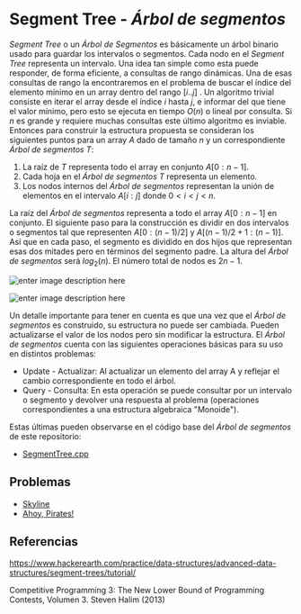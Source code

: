 # Segment Tree - *Árbol de segmentos*
*Segment Tree* o un *Árbol de Segmentos* es básicamente un árbol binario usado para guardar los intervalos o segmentos. Cada nodo en el *Segment Tree* representa un intervalo. Una idea tan simple como esta puede responder, de forma eficiente, a consultas de rango dinámicas. Una de esas consultas de rango la encontraremos en el problema de buscar el índice del elemento mínimo en un array dentro del rango $[i..j]$ . Un algoritmo trivial consiste en iterar el array desde el índice $i$ hasta $j$, e informar del que tiene el valor mínimo, pero esto se ejecuta en tiempo $O(n)$ o lineal por consulta. Si $n$ es grande y requiere muchas consultas este último algoritmo es inviable.
Entonces para construir la estructura propuesta se consideran los siguientes puntos para un array $A$ dado de tamaño $n$  y un correspondiente *Árbol de segmentos* $T$:

1. La raíz de $T$ representa todo el array en conjunto $A[0:n-1]$.
2. Cada hoja en el *Árbol de segmentos* $T$ representa un elemento.
3. Los nodos internos del *Árbol de segmentos* representan la unión de elementos en el intervalo $A[i:j]$ donde $0 < i < j < n$.

La raíz del *Árbol de segmentos* representa a todo el array $A[0:n-1]$ en conjunto. El siguiente paso para la construcción es dividir en dos intervalos o segmentos tal que representen $A[0:(n-1)/2]$ y $A[(n-1)/2 + 1:(n-1)]$. Así que en cada paso, el segmento es dividido en dos hijos que representan esas dos mitades pero en términos del segmento padre. La altura del *Árbol de segmentos* será $log_2 (n)$. El número total de nodos es $2n -1$.

![enter image description here](https://he-s3.s3.amazonaws.com/media/uploads/a0c7f90.jpg)

![enter image description here](https://he-s3.s3.amazonaws.com/media/uploads/aad673e.jpg)

Un detalle importante para tener en cuenta es que una vez que el *Árbol de segmentos* es construido, su estructura no puede ser cambiada. Pueden actualizarse el valor de los nodos pero sin modificar la estructura. El *Árbol de segmentos* cuenta con las siguientes operaciones básicas para su uso en distintos problemas:

* Update - Actualizar: Al actualizar un elemento del array A y reflejar el cambio correspondiente en todo el árbol.
* Query - Consulta: En esta operación se puede consultar por un intervalo o segmento y devolver una respuesta al problema (operaciones correspondientes a una estructura algebraica "Monoide").

Estas últimas pueden observarse en el código base del *Árbol de segmentos* de este repositorio:

* [SegmentTree.cpp](https://github.com/AnderMichael/Algoritmica/blob/main/EstructurasDeDatos/SegmentTree/SegmentTree.cpp)

## Problemas

- [Skyline](https://onlinejudge.org/index.php?option=onlinejudge&Itemid=8&page=show_problem&problem=3673)
- [Ahoy, Pirates!](https://onlinejudge.org/index.php?option=onlinejudge&Itemid=8&page=show_problem&problem=2397)

## Referencias

https://www.hackerearth.com/practice/data-structures/advanced-data-structures/segment-trees/tutorial/

Competitive Programming 3: The New Lower Bound of Programming Contests, Volumen 3. Steven Halim (2013)
